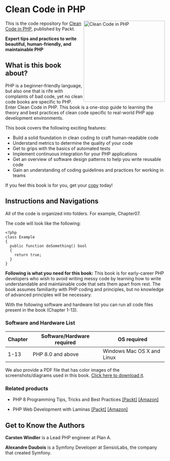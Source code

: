 # Clean Code in PHP

<a href="https://www.packtpub.com/product/clean-code-in-php/9781804613870"><img src="https://static.packt-cdn.com/products/9781804613870/cover/smaller" alt="Clean Code in PHP" height="256px" align="right"></a>

This is the code repository for [Clean Code in PHP](https://www.packtpub.com/product/clean-code-in-php/9781804613870), published by Packt.

**Expert tips and practices to write beautiful, human-friendly, and maintainable PHP**

## What is this book about?
PHP is a beginner-friendly language, but also one that is rife with complaints of bad code, yet no clean code books are specific to PHP. Enter Clean Code in PHP. This book is a one-stop guide to learning the theory and best practices of clean code specific to real-world PHP app development environments.

This book covers the following exciting features:
* Build a solid foundation in clean coding to craft human-readable code
* Understand metrics to determine the quality of your code
* Get to grips with the basics of automated tests
* Implement continuous integration for your PHP applications
* Get an overview of software design patterns to help you write reusable code
* Gain an understanding of coding guidelines and practices for working in teams

If you feel this book is for you, get your [copy](https://www.amazon.com/Clean-Code-PHP-practices-maintainable/dp/1804613878) today!


## Instructions and Navigations
All of the code is organized into folders. For example, Chapter07.

The code will look like the following:
```
<?php
class Example
{
  public function doSomething() bool
  {
    return true;
  }
}
```

**Following is what you need for this book:**
This book is for early-career PHP developers who wish to avoid writing messy code by learning how to write understandable and maintainable code that sets them apart from rest. The book assumes familiarity with PHP coding and principles, but no knowledge of advanced principles will be necessary.

With the following software and hardware list you can run all code files present in the book (Chapter 1-13).

### Software and Hardware List
| Chapter | Software/Hardware required | OS required |
| -------- | ------------------------------------ | ----------------------------------- |
| 1-13 | PHP 8.0 and above| Windows Mac OS X and Linux  |

We also provide a PDF file that has color images of the screenshots/diagrams used in this book. [Click here to download it](https://packt.link/b08Jl).

### Related products
* PHP 8 Programming Tips, Tricks and Best Practices [[Packt]](https://www.packtpub.com/product/php-8-programming-tips-tricks-and-best-practices/9781801071871) [[Amazon]](https://www.amazon.com/Programming-Tips-Tricks-Best-Practices/dp/180107187X)

* PHP Web Development with Laminas [[Packt]](https://www.packtpub.com/product/laminas-web-development/9781803245362) [[Amazon]](https://www.amazon.com/PHP-Web-Development-Laminas-commerce/dp/1803245360)


## Get to Know the Authors

**Carsten Windler**
is a Lead PHP engineer at Plan A.

**Alexandre Daubois**
is a Symfony Developer at SensioLabs, the company that created Symfony.
